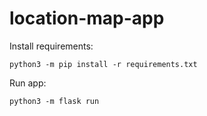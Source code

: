 # location-map-app

Install requirements:

```
python3 -m pip install -r requirements.txt
```

Run app:

```
python3 -m flask run
```
